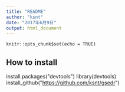 ```yaml
---
title: "README"
author: "ksnt"
date: "2017年6月9日"
output: html_document
---
```


```{r setup, include=FALSE}
knitr::opts_chunk$set(echo = TRUE)
```

## How to install

install.packages("devtools")
library(devtools)
install_github("https://github.com/ksnt/gsedr")